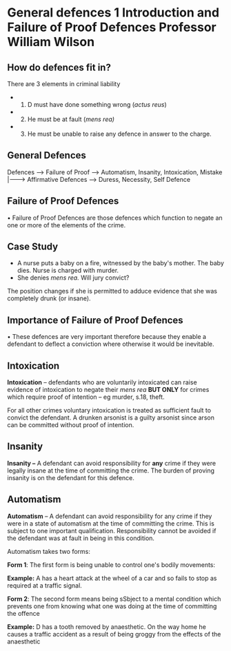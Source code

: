 # General defences 1 Introduction and Failure of Proof Defences Professor William Wilson

## How do defences fit in?

There are 3 elements in criminal liability

- 1. D must have done something wrong (*actus reus*)
- 2. He must be at fault (*mens rea)*
- 3. He must be unable to raise any defence in answer to the charge.

## General Defences

Defences --> Failure of Proof --> Automatism, Insanity, Intoxication, Mistake
       |---> Affirmative Defences --> Duress, Necessity, Self Defence


## Failure of Proof Defences

• Failure of Proof Defences are those defences which function to negate an one or more of the elements of the crime.

## Case Study
- A nurse puts a baby on a fire, witnessed by the baby's mother. The baby dies. Nurse is charged with murder.
- She denies *mens rea.* Will jury convict?

The position changes if she is permitted to adduce evidence that she was completely drunk (or insane).

## Importance of Failure of Proof Defences

• These defences are very important therefore because they enable a defendant to deflect a conviction where otherwise it would be inevitable.

## Intoxication

**Intoxication** – defendants who are voluntarily intoxicated can raise evidence of intoxication to negate their *mens rea* **BUT ONLY** for crimes which require proof of intention – eg murder, s.18, theft.

For all other crimes voluntary intoxication is treated as sufficient fault to convict the defendant. A drunken arsonist is a guilty arsonist since arson can be committed without proof of intention.

## Insanity

**Insanity –** A defendant can avoid responsibility for **any** crime if they were legally insane at the time of committing the crime. The burden of proving insanity is on the defendant for this defence.

## Automatism
**Automatism** – A defendant can avoid responsibility for any crime if they were in a state of automatism at the time of committing the crime. This is subject to one important qualification. Responsibility cannot be avoided if the defendant was at fault in being in this condition.

Automatism takes two forms:

**Form 1**: The first form is being unable to control one's bodily movements:

**Example:** A has a heart attack at the wheel of a car and so fails to stop as required at a traffic signal.

**Form 2**: The second form means being sSbject to a mental condition which prevents one from knowing what one was doing at the time of committing the offence

**Example:** D has a tooth removed by anaesthetic. On the way home he causes a traffic accident as a result of being groggy from the effects of the anaesthetic
